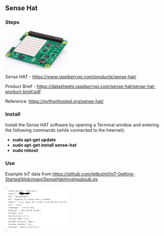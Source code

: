 ## Sense Hat

### Steps


<img src='https://github.com/jetbotml/IoT-Getting-Started/blob/main/SenseHat/SenseHat.png' width="40%" height="40%">

Sense HAT - https://www.raspberrypi.com/products/sense-hat/

Product Brief - https://datasheets.raspberrypi.com/sense-hat/sense-hat-product-brief.pdf

Reference: https://pythonhosted.org/sense-hat/


### Install
Install the Sense HAT software by opening a Terminal window and entering the following commands (while connected to the Internet):

- **sudo apt-get update**
- **sudo apt-get install sense-hat**
- **sudo reboot**

### Use
Example IoT data from https://github.com/jetbotml/IoT-Getting-Started/blob/main/SenseHat/myshpubsub.py

<img src='https://github.com/jetbotml/IoT-Getting-Started/blob/main/SenseHat/IoTDataExample.png' width="40%" height="40%">




